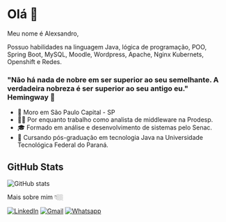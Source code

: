 # Olá 👋

Meu nome é Alexsandro,

Possuo habilidades na linguagem Java, lógica de programação, POO, Spring Boot, MySQL, Moodle, Wordpress, Apache, Nginx Kubernets, Openshift e Redes.

### "Não há nada de nobre em ser superior ao seu semelhante. A verdadeira nobreza é ser superior ao seu antigo eu." Hemingway 🧠

- 📍 Moro em São Paulo Capital - SP
- 💪🏽 Por enquanto trabalho como analista de middleware na Prodesp.
- 🎓 Formado em análise e desenvolvimento de sistemas pelo Senac.
- 📖 Cursando pós-graduação em tecnologia Java na Universidade Tecnológica Federal do Paraná. 

## GitHub Stats
![GitHub stats](https://github-readme-stats.vercel.app/api?username=alexsandrosr88&theme=vue&show_icons=true)

Mais sobre mim 👇🏼

[![LinkedIn](https://img.shields.io/badge/LinkedIn-0A66C2?style=for-the-badge&logo=linkedin&logoColor=white)](https://www.linkedin.com/in/alexsandrosr)
[![Gmail](https://img.shields.io/badge/gmail-EA4335?style=for-the-badge&logo=gmail&logoColor=white)](mailto:sr.alexsandrosr@gmail.com)
[![Whatsapp](https://img.shields.io/badge/whatsapp-25D366?style=for-the-badge&logo=whatsapp&logoColor=white)](https://wa.me/5511962910587)
